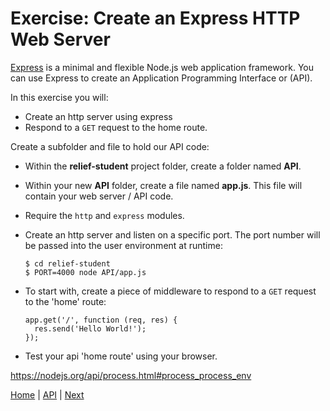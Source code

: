 # Exercise: Create an Express HTTP Web Server

[Express](https://expressjs.com/) is a minimal and flexible Node.js web application framework.  You can use Express to create an Application Programming Interface or (API).  

In this exercise you will:

- Create an http server using express
- Respond to a `GET` request to the home route.

Create a subfolder and file to hold our API code:

- Within the **relief-student** project folder, create a folder named **API**.
- Within your new **API** folder, create a file named **app.js**.  This file will contain your web server / API code.  
- Require the `http` and `express` modules.
- Create an http server and listen on a specific port.  The port number will be passed into the user environment at runtime:

  ```
  $ cd relief-student
  $ PORT=4000 node API/app.js
  ```
- To start with, create a piece of middleware to respond to a `GET` request to the 'home' route:

  ```
  app.get('/', function (req, res) {
    res.send('Hello World!');
  });
  ```

- Test your api 'home route' using your browser.

https://nodejs.org/api/process.html#process_process_env

[Home](/)   |   [API](/API)  |  [Next](/API/2)
